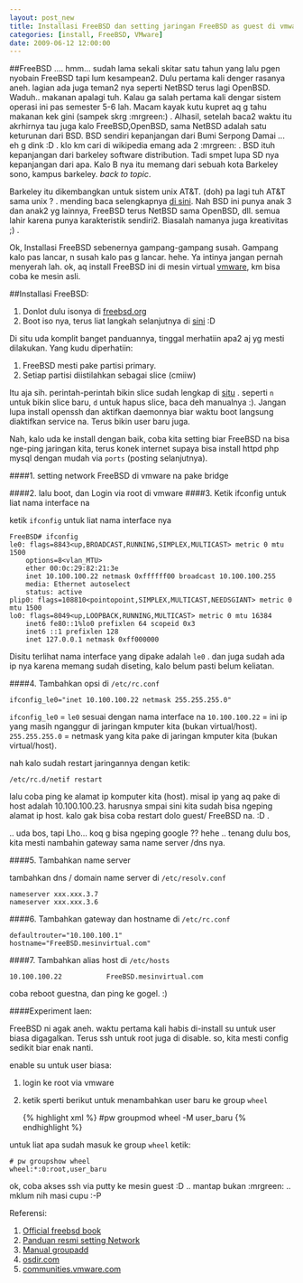 ```yaml
--- 
layout: post_new
title: Installasi FreeBSD dan setting jaringan FreeBSD as guest di vmware server
categories: [install, FreeBSD, VMware]
date: 2009-06-12 12:00:00
---
```


##FreeBSD ....
hmm... sudah lama sekali skitar satu tahun yang lalu pgen nyobain FreeBSD tapi lum kesampean2. Dulu pertama kali denger rasanya aneh. lagian ada juga teman2 nya seperti NetBSD terus lagi OpenBSD. Waduh.. makanan apalagi tuh. Kalau ga salah pertama kali dengar sistem operasi ini pas semester 5-6 lah. Macam kayak kutu kupret aq g tahu makanan kek gini (sampek skrg :mrgreen:) . Alhasil, setelah baca2 waktu itu akrhirnya tau juga kalo FreeBSD,OpenBSD, sama NetBSD adalah satu keturunan dari BSD. BSD sendiri kepanjangan dari Bumi Serpong Damai ... eh g dink :D . klo km cari di wikipedia emang ada 2 :mrgreen: . BSD ituh kepanjangan dari barkeley software distribution. Tadi smpet lupa SD nya kepanjangan dari apa. Kalo B nya itu memang dari sebuah kota Barkeley sono, kampus barkeley. *back to topic*.

Barkeley itu dikembangkan untuk sistem unix AT&amp;T. (doh) pa lagi tuh AT&amp;T sama unix ? . mending baca selengkapnya <a href="http://id.wikipedia.org/wiki/Berkeley_Software_Distribution" target="_new">di sini</a>. Nah BSD ini punya anak 3 dan anak2 yg lainnya, FreeBSD terus NetBSD sama OpenBSD, dll. semua lahir karena punya karakteristik sendiri2. Biasalah namanya juga kreativitas ;) .

Ok, Installasi FreeBSD sebenernya gampang-gampang susah. Gampang kalo pas lancar, n susah kalo pas g lancar. hehe. Ya intinya jangan pernah menyerah lah. ok, aq install FreeBSD ini di mesin virtual <a href="http://vmware.com" target="_new">vmware</a>, km bisa coba ke mesin asli.

##Installasi FreeBSD:

1. Donlot dulu isonya di <a href="http://www.freebsd.org" target="_new">freebsd.org</a>
2. Boot iso nya, terus liat langkah selanjutnya di <a href="http://www.freebsd.org/doc/en/books/handbook/install-start.html" target="_new">sini</a> :D

Di situ uda komplit banget panduannya, tinggal merhatiin apa2 aj yg mesti dilakukan. Yang kudu diperhatiin:
1. FreeBSD mesti pake partisi primary.
2. Setiap partisi diistilahkan sebagai slice (cmiiw)

Itu aja sih. perintah-perintah bikin slice sudah lengkap di <a href="http://www.freebsd.org/doc/en/books/handbook/install-start.html">situ</a> . seperti `n` untuk bikin slice baru, `d` untuk hapus slice, baca deh manualnya :). Jangan lupa install openssh dan aktifkan daemonnya biar waktu boot langsung diaktifkan service na. Terus bikin user baru juga.

Nah, kalo uda ke install dengan baik, coba kita setting biar FreeBSD na bisa nge-ping jaringan kita, terus konek internet supaya bisa install httpd php mysql dengan mudah via `ports` (posting selanjutnya).

####1. setting network FreeBSD di vmware na pake bridge

####2. lalu boot, dan Login via root di vmware
####3. Ketik ifconfig untuk liat nama interface na

ketik `ifconfig` untuk liat nama interface nya

	FreeBSD# ifconfig
	le0: flags=8843<up,BROADCAST,RUNNING,SIMPLEX,MULTICAST> metric 0 mtu 1500
        options=8<vlan_MTU>
        ether 00:0c:29:82:21:3e
        inet 10.100.100.22 netmask 0xffffff00 broadcast 10.100.100.255
        media: Ethernet autoselect
        status: active
	plip0: flags=108810<pointopoint,SIMPLEX,MULTICAST,NEEDSGIANT> metric 0 mtu 1500
	lo0: flags=8049<up,LOOPBACK,RUNNING,MULTICAST> metric 0 mtu 16384
        inet6 fe80::1%lo0 prefixlen 64 scopeid 0x3
        inet6 ::1 prefixlen 128
        inet 127.0.0.1 netmask 0xff000000

Disitu terlihat nama interface yang dipake adalah `le0` . dan juga sudah ada ip nya karena memang sudah diseting, kalo belum pasti belum keliatan.

####4. Tambahkan opsi di `/etc/rc.conf`

	ifconfig_le0="inet 10.100.100.22 netmask 255.255.255.0"

`ifconfig_le0` = `le0` sesuai dengan nama interface na
`10.100.100.22` = ini ip yang masih nganggur di jaringan kmputer kita (bukan virtual/host).
`255.255.255.0` = netmask yang kita pake di jaringan kmputer kita (bukan virtual/host).

nah kalo sudah restart jaringannya dengan ketik:

	/etc/rc.d/netif restart

lalu coba ping ke alamat ip komputer kita (host). misal ip yang aq pake di host adalah 10.100.100.23. harusnya smpai sini kita sudah bisa ngeping alamat ip host. kalo gak bisa coba restart dolo guest/ FreeBSD na. :D .

.. uda bos, tapi Lho... koq g bisa ngeping google ?? hehe .. tenang dulu bos, kita mesti nambahin gateway sama name server /dns nya.

####5. Tambahkan name server

tambahkan dns / domain name server di `/etc/resolv.conf`

	nameserver xxx.xxx.3.7
	nameserver xxx.xxx.3.6

####6. Tambahkan gateway dan hostname di `/etc/rc.conf`

	defaultrouter="10.100.100.1"
	hostname="FreeBSD.mesinvirtual.com"

####7. Tambahkan alias host di `/etc/hosts`

	10.100.100.22           FreeBSD.mesinvirtual.com

coba reboot guestna, dan ping ke gogel. :)

####Experiment laen:

FreeBSD ni agak aneh. waktu pertama kali habis di-install su untuk user biasa digagalkan. Terus ssh untuk root juga di disable. so, kita mesti config sedikit biar enak nanti.

enable su untuk user biasa:
1. login ke root via vmware
2. ketik sperti berikut untuk menambahkan user baru ke group `wheel`

	{% highlight xml %}
	#pw groupmod wheel -M user_baru
	{% endhighlight %}

untuk liat apa sudah masuk ke group `wheel` ketik:
	
	# pw groupshow wheel
	wheel:*:0:root,user_baru

ok, coba akses ssh via putty ke mesin guest :D .. mantap bukan :mrgreen: .. mklum nih masi cupu :-P


Referensi:

1. [Official freebsd book](http://www.freebsd.org/doc/en/books/handbook/install-start.html)
2. [Panduan resmi setting Network](http://www.freebsd.org/doc/en/books/handbook/config-network-setup.html)
3. [Manual groupadd](http://www.freebsd.org/doc/en/books/handbook/users-groups.html)
4. [osdir.com](http://osdir.com/ml/freebsd.newbies/2004-12/msg00119.html)
5. [communities.vmware.com](http://communities.vmware.com/thread/20779)
